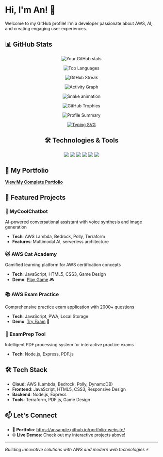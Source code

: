 # Hi, I'm An! 👋

Welcome to my GitHub profile! I'm a developer passionate about AWS, AI, and creating engaging user experiences.
## 📊 GitHub Stats

<div align="center">

![Your GitHub stats](https://github-readme-stats.vercel.app/api?username=ansapple&show_icons=true&theme=radical)

![Top Languages](https://github-readme-stats.vercel.app/api/top-langs/?username=ansapple&layout=compact&theme=radical)

![GitHub Streak](https://streak-stats.demolab.com/?user=ansapple&theme=radical)

![Activity Graph](https://github-readme-activity-graph.vercel.app/graph?username=ansapple&theme=react-dark)

![Snake animation](https://github.com/ansapple/ansapple/blob/output/github-contribution-grid-snake.svg)

![GitHub Trophies](https://github-profile-trophy.vercel.app/?username=ansapple&theme=radical&row=1&column=6)

![Profile Summary](https://github-profile-summary-cards.vercel.app/api/cards/profile-details?username=ansapple&theme=radical)

[![Typing SVG](https://readme-typing-svg.herokuapp.com?font=Fira+Code&pause=1000&color=F75C7E&width=435&lines=AWS+Developer+%26+AI+Enthusiast;Building+Innovative+Solutions;Always+Learning+New+Technologies)](https://git.io/typing-svg)

## 🛠️ Technologies & Tools

<p align="center">
  <img src="https://img.shields.io/badge/AWS-232F3E?style=for-the-badge&logo=amazon-aws&logoColor=white" />
  <img src="https://img.shields.io/badge/JavaScript-F7DF1E?style=for-the-badge&logo=javascript&logoColor=black" />
  <img src="https://img.shields.io/badge/Node.js-43853D?style=for-the-badge&logo=node.js&logoColor=white" />
  <img src="https://img.shields.io/badge/HTML5-E34F26?style=for-the-badge&logo=html5&logoColor=white" />
  <img src="https://img.shields.io/badge/CSS3-1572B6?style=for-the-badge&logo=css3&logoColor=white" />
  <img src="https://img.shields.io/badge/Terraform-623CE4?style=for-the-badge&logo=terraform&logoColor=white" />
</p>


</div>


## 🚀 My Portfolio
**[View My Complete Portfolio](https://ansapple.github.io/portfolio-website/)**

## 🎯 Featured Projects

### 🤖 MyCoolChatbot
AI-powered conversational assistant with voice synthesis and image generation
- **Tech**: AWS Lambda, Bedrock, Polly, Terraform
- **Features**: Multimodal AI, serverless architecture

### 🐱 AWS Cat Academy
Gamified learning platform for AWS certification concepts
- **Tech**: JavaScript, HTML5, CSS3, Game Design
- **Demo**: [Play Game](https://ansapple.github.io/aws-cat-academy/) 🎮

### 📚 AWS Exam Practice
Comprehensive practice exam application with 2000+ questions
- **Tech**: JavaScript, PWA, Local Storage
- **Demo**: [Try Exam](https://ansapple.github.io/aws-exam-practice/) 📝

### 📄 ExamPrep Tool
Intelligent PDF processing system for interactive practice exams
- **Tech**: Node.js, Express, PDF.js

## 🛠️ Tech Stack
- **Cloud**: AWS (Lambda, Bedrock, Polly, DynamoDB)
- **Frontend**: JavaScript, HTML5, CSS3, Responsive Design
- **Backend**: Node.js, Express
- **Tools**: Terraform, PDF.js, Game Design

## 📫 Let's Connect
- 💼 **Portfolio**: https://ansapple.github.io/portfolio-website/
- 🌐 **Live Demos**: Check out my interactive projects above!

---
*Building innovative solutions with AWS and modern web technologies* ⚡
